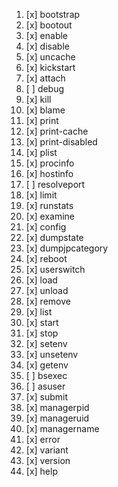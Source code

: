 1. [x] bootstrap
1. [x] bootout
1. [x] enable
1. [x] disable
1. [x] uncache
1. [x] kickstart
1. [x] attach
1. [ ] debug
1. [x] kill
1. [x] blame
1. [x] print
1. [x] print-cache
1. [x] print-disabled
1. [x] plist
1. [x] procinfo
1. [x] hostinfo
1. [ ] resolveport
1. [x] limit
1. [x] runstats
1. [x] examine
1. [x] config
1. [x] dumpstate
1. [x] dumpjpcategory
1. [x] reboot
1. [x] userswitch
1. [x] load
1. [x] unload
1. [x] remove
1. [x] list
1. [x] start
1. [x] stop
1. [x] setenv
1. [x] unsetenv
1. [x] getenv
1. [ ] bsexec
1. [ ] asuser
1. [x] submit
1. [x] managerpid
1. [x] manageruid
1. [x] managername
1. [x] error
1. [x] variant
1. [x] version
1. [x] help
